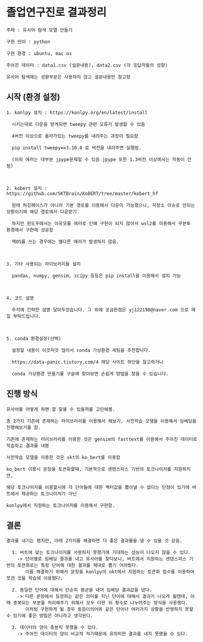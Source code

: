 # 졸업연구진로 결과정리

    주제 : 유사어 탐색 모델 만들기

    구현 언어 : python

    구현 환경 : ubuntu, mac os

    주어진 데이터 : data1.csv (설문내용), data2.csv (각 응답자들의 성향)

    유사어 탐색에는 성향부분은 사용하지 않고 설문내용만 참고함

## 시작 (환경 설정)
    1. konlpy 설치 : https://konlpy.org/en/latest/install
  
      시키는대로 다운을 받게되면 tweepy 관련 오류가 발생할 수 있음

      4버전 이상으로 올라가있는 tweepy를 내려주는 과정이 필요함

      pip install tweepy==3.10.0 로 버전을 내려주면 실행됨.

      (이외 에러는 대부분 jpype문제일 수 있음 jpype 또한 1.3버전 이상에서는 작동이 안됨)
      
 
  
    2. kobert 설치 : https://github.com/SKTBrain/KoBERT/tree/master/kobert_hf

      원래 허깅페이스가 아니라 기본 경로를 이용해서 다운이 가능했으나, 저장소 이슈로 안되는 상황이기에 해당 경로에서 다운받기

      하지만 윈도우에서는 이유모를 에러로 인해 구현이 되지 않아서 wsl2를 이용해서 우분투 환경에서 구현에 성공함

      맥OS를 쓰는 경우에는 별다른 에러가 발생하지 않음.
  
  
  
    3. 기타 사용되는 라이브러리들 설치
      
      pandas, numpy, gensim, scipy 등등은 pip install을 이용해서 설치 가능
      
      
      
    4. 코드 설명
      
      주석에 간략한 설명 달아두었습니다. 그 외에 궁금한점은 yj122198@naver.com 으로 메일 부탁드립니다.
       
       
       
    5. conda 환경설정(선택)
    
      설정할 내용이 이것저것 많아서 conda 가상환경 세팅을 추천합니다.
      
      https://data-panic.tistory.com/4 해당 사이트 하단을 참고하거나
      
      conda 가상환경 만들기를 구글에 찾아보면 손쉽게 방법을 찾을 수 있습니다.
      
      
      
## 진행 방식

    유사어를 어떻게 하면 잘 찾을 수 있을까를 고민해봄.
    
    총 2가지 기존에 존재하는 라이브러리를 이용해서 해보기, 사전학습 모델을 이용해서 임베딩을 진행해보기를 함.
    
    기존에 존재하는 라이브러리를 이용한 것은 gensim의 fasttext를 이용해서 주어진 데이터로 학습하고 결과를 내봄
    
    사전학습 모델을 이용한 것은 skt의 ko_bert를 이용함
    
    ko_bert 이용시 문장을 토큰화할때, 기본적으로 센텐스피스 기반의 토크나이저를 지원하지만,
    
    해당 토크나이저를 이용할시에 각 단어들에 대한 벡터값을 뽑아낼 수 없다는 단점이 있기에 버트에서 제공하는 토크나이저가 아닌
    
    konlpy에서 지원하는 토크나이저를 이용해서 구현함.
    
    
## 결론
    
    결과를 내기는 했지만, 아래 2가지를 해결하면 더 좋은 결과물을 낼 수 있을 것 같음.
    
      1. 버트에 맞는 토크나이저를 사용하지 못했기에 기대하는 성능이 나오지 않을 수 있다.
        -> 단어별로 임베딩 결과를 내고 유사어를 찾다보니, 버트에서 지원하는 센텐스피스 기반의 토큰화로는 특정 단어에 대한 결과를 제대로 뽑기 어려웠다.
           이를 해결하기 위해서 문장을 konlpy의 okt에서 지원하는 토큰화 함수를 이용하여 쪼갠 것을 학습에 이용했다.
      
      2. 동일한 단어에 대해서 단순히 평균을 내어 임베딩 결과값을 냈다.
        -> 다른 문장에서 등장하는 같은 의미를 지닌 단어에 대해서 결과가 나오게 될텐데, 이때 중복되는 부분을 처리해주기 위해서 모두 더한 뒤 횟수로 나누어주는 방식을 사용했다.
           이처럼 구현하게 될 경우 동음이의어와 같은 단어나 여러가지 상황을 반영하지 못할 수 있기에 좋은 방법은 아니라고 생각된다.
        
      3. 데이터의 양이 충분치 못했을 수 있다.
        -> 주어진 데이터의 양이 비교적 적기때문에 유의미한 결과를 내지 못했을 수 있다.
        
      
       
